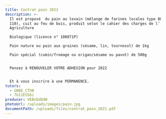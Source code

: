 ```yaml
---
title: Contrat pain 2022
description: >-
  Il est proposé  du pain au levain (mélange de farines locales type 80 et type
  110), cuit au feu de bois, produit selon le cahier des charges de l’
  Agriculture

  Biologique (licence n° 108871P)

  Pain nature ou pain aux graines (sésame, lin, tournesol) de 1kg

  Pain spécial (cumin/fromage ou origan/sésame ou pavot) de 500g


  Pensez à RENOUVELER VOTRE ADHESION pour 2022


  Et à vous inscrire à une PERMANENCE.
tutors:
  - GN8E_CThN
  - 7G11ESSbi
producer: VEBsDdOdW
photoUrl: /uploads/images/pain.jpg
documentPath: /uploads/files/contrat_pain_2022.pdf
---
```

